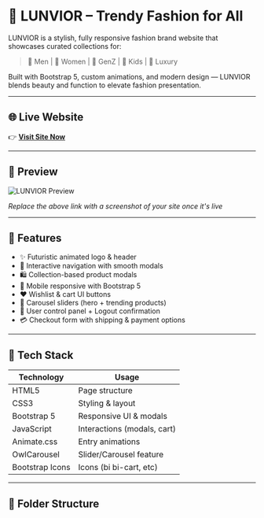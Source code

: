 # 👗 LUNVIOR – Trendy Fashion for All

LUNVIOR is a stylish, fully responsive fashion brand website that showcases curated collections for:

> 🧥 Men | 👗 Women | 🧢 GenZ | 🧒 Kids | 💎 Luxury

Built with Bootstrap 5, custom animations, and modern design — LUNVIOR blends beauty and function to elevate fashion presentation.

---

## 🌐 Live Website

👉 **[Visit Site Now](https://sashipanda69.github.io/lunvior-brand/)**

---

## 📸 Preview

![LUNVIOR Preview](https://via.placeholder.com/1000x500?text=LUNVIOR+Fashion+Website+Preview)

*Replace the above link with a screenshot of your site once it's live*

---

## 🚀 Features

- ✨ Futuristic animated logo & header
- 🧭 Interactive navigation with smooth modals
- 🛍️ Collection-based product modals
- 📱 Mobile responsive with Bootstrap 5
- ❤️ Wishlist & cart UI buttons
- 🎠 Carousel sliders (hero + trending products)
- 🔐 User control panel + Logout confirmation
- 💳 Checkout form with shipping & payment options

---

## 🧰 Tech Stack

| Technology  | Usage                   |
|-------------|--------------------------|
| HTML5       | Page structure           |
| CSS3        | Styling & layout         |
| Bootstrap 5 | Responsive UI & modals   |
| JavaScript  | Interactions (modals, cart) |
| Animate.css | Entry animations         |
| OwlCarousel | Slider/Carousel feature  |
| Bootstrap Icons | Icons (bi bi-cart, etc) |

---

## 📁 Folder Structure


